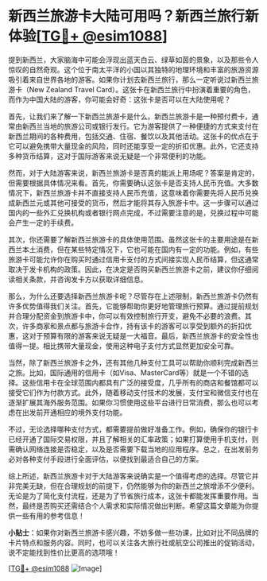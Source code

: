 # 新西兰旅游卡大陆可用吗？新西兰旅行新体验[[TG💪+ @esim1088](https://t.me/s/esim1088)]

提到新西兰，大家脑海中可能会浮现出蓝天白云、绿草如茵的景象，以及那些令人惊叹的自然奇观。这个位于南太平洋的小国以其独特的地理环境和丰富的旅游资源吸引着来自世界各地的游客。如果你计划去新西兰旅行，那么一定听说过新西兰旅游卡（New Zealand Travel Card）。这张卡在新西兰旅行中扮演着重要的角色，而作为中国大陆的游客，你可能会好奇：这张卡是否可以在大陆使用呢？

首先，让我们来了解一下新西兰旅游卡是什么。新西兰旅游卡是一种预付费卡，通常由新西兰当地的旅游公司或银行发行。它为游客提供了一种便捷的方式来支付在新西兰期间的各种费用，包括交通、住宿、餐饮以及其他活动。这张卡的优点在于它可以避免携带大量现金的风险，同时还能享受一定的折扣优惠。此外，它还支持多种货币结算，这对于国际游客来说无疑是一个非常便利的功能。

然而，对于大陆游客来说，新西兰旅游卡是否真的能派上用场呢？答案是肯定的，但需要根据具体情况来看。首先，你需要确认这张卡是否支持人民币充值。大多数情况下，新西兰旅游卡并不直接支持人民币充值，这意味着你需要先将人民币兑换成新西兰元或其他可接受的货币，然后才能将其存入旅游卡中。这一步骤可以通过国内的一些外汇兑换机构或者银行网点完成，不过需要注意的是，兑换过程中可能会产生一定的手续费。

其次，你还需要了解新西兰旅游卡的具体使用范围。虽然这张卡的主要用途是在新西兰本土消费，但在某些特定情况下，它也可能在国内有一定的功能。例如，有些旅游卡可能允许你在购买时通过信用卡支付的方式间接实现人民币结算，但这通常取决于发卡机构的政策。因此，在决定是否购买新西兰旅游卡之前，建议你仔细阅读相关条款，并咨询发卡方以获取详细信息。

那么，为什么还要选择新西兰旅游卡呢？尽管存在上述限制，新西兰旅游卡仍然有许多优势值得我们关注。首先，它能够帮助你更好地管理旅行预算。通过提前规划并合理分配资金到旅游卡中，你可以有效控制旅行开支，避免不必要的浪费。其次，许多商家和景点都与旅游卡合作，持有该卡的游客可以享受到额外的折扣优惠，这对于预算有限的游客来说无疑是一大福音。最后，新西兰旅游卡的安全性也值得一提。相比携带大量现金，使用这种电子支付方式显然更加安全可靠。

当然，除了新西兰旅游卡之外，还有其他几种支付工具可以帮助你顺利完成新西兰之旅。比如，国际通用的信用卡（如Visa、MasterCard等）就是一个不错的选择。这些信用卡在全球范围内都具有广泛的接受度，几乎所有的商店和餐馆都可以接受它们作为付款方式。此外，随着移动支付技术的发展，支付宝和微信支付也在逐渐扩展其海外服务范围。如果你习惯使用这些平台进行日常消费，那么也可以考虑在出发前开通相应的境外支付功能。

不过，无论选择哪种支付方式，都需要提前做好准备工作。例如，确保你的银行卡已经开通了国际交易权限，并且了解相关的汇率政策；如果打算使用手机支付，则需确认网络连接是否稳定，以及是否需要下载当地的应用程序。总之，在出发前务必对各种支付手段进行全面评估，以便找到最适合自己的方案。

综上所述，新西兰旅游卡对于大陆游客来说确实是一个值得考虑的选择。尽管它并非完美无缺，但在合理规划的前提下，仍然能够为你的新西兰之旅增添不少便利。无论是为了简化支付流程，还是为了节省旅行成本，这张卡都能发挥重要作用。当然，最终是否购买还需结合个人需求和实际情况做出判断。希望这篇文章能为你提供一些有用的参考信息！

**小贴士**：如果你对新西兰旅游卡感兴趣，不妨多做一些功课，比如对比不同品牌的卡片特点和服务内容。同时，也可以关注各大旅行社或航空公司推出的促销活动，说不定能找到性价比更高的选项哦！

[[TG💪+ @esim1088](https://t.me/s/esim1088) ![Image](https://i.postimg.cc/4NQfJmqS/Snipaste-2025-05-13-00-14-12.png)]